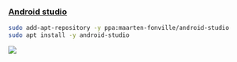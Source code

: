 ### [Android studio](https://developer.android.com/studio?hl=pt-br)
```bash
sudo add-apt-repository -y ppa:maarten-fonville/android-studio
sudo apt install -y android-studio
```
<a href="br://https://raw.githubusercontent.com/rauldipeas/Unity-XP/master/extras/android-studio.md"> <img src="https://raw.githubusercontent.com/rauldipeas/Unity-XP/master/resources/bashrun.png"> </a>